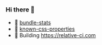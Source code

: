 ### Hi there 👋

- :hammer: [bundle-stats](https://github.com/relative-ci/bundle-stats)
- :hammer: [known-css-properties](https://github.com/known-css/known-css-properties)
- :construction: Building https://relative-ci.com

<!--
**vio/vio** is a ✨ _special_ ✨ repository because its `README.md` (this file) appears on your GitHub profile.

Here are some ideas to get you started:

- 🔭 I’m currently working on ...
- 🌱 I’m currently learning ...
- 👯 I’m looking to collaborate on ...
- 🤔 I’m looking for help with ...
- 💬 Ask me about ...
- 📫 How to reach me: ...
- 😄 Pronouns: ...
- ⚡ Fun fact: ...
-->
